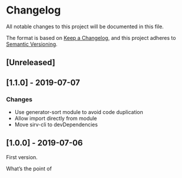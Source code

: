 # Changelog

All notable changes to this project will be documented in this file.

The format is based on [Keep a Changelog](https://keepachangelog.com/en/1.0.0/),
and this project adheres to [Semantic Versioning](https://semver.org/spec/v2.0.0.html).

## [Unreleased]

## [1.1.0] - 2019-07-07

### Changes

- Use generator-sort module to avoid code duplication
- Allow import directly from module
- Move sirv-cli to devDependencies
  
## [1.0.0] - 2019-07-06

First version.















What’s the point of 